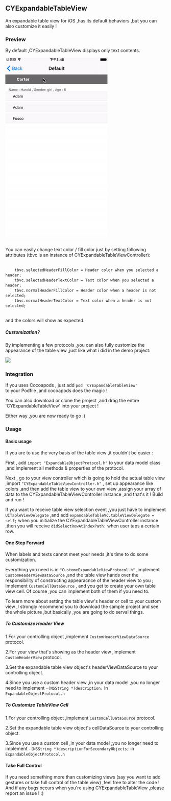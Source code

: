 ## CYExpandableTableView
An expandable table view for iOS ,has its default behaviors ,but you can also customize it easily !


### Preview

By default ,CYExpandableTableView displays only text contents.

![](Images/Default.gif)

You can easily change text color / fill color just by setting following attributes (tbvc is an instance of CYExpandableTableViewController):
<pre>
<code>
    tbvc.selectedHeaderFillColor = Header color when you selected a header;
    tbvc.selectedHeaderTextColor = Text color when you selected a header;
    tbvc.normalHeaderFillColor = Header color when a header is not selected;
    tbvc.normalHeaderTextColor = Text color when a header is not selected;
</code>
</pre>

and the colors will show as expected.

##### Customization?
By implementing a few protocols ,you can also fully customize the appearance of the table view ,just like what i did in the demo project:

![](Images/Custom.gif)


### Integration

If you uses Cocoapods , just add
`pod 'CYExpandableTableView'`  
 to your Podfile ,and cocoapods does the magic !
 
You can also download or clone the project ,and drag the entire 'CYExpandableTableView' into your project !

Either way ,you are now ready to go :)


### Usage

#### Basic usage

If you are to use the very basis of the table view ,it couldn't be easier :

First , add `import "ExpandableObjectProtocol.h"` to your data model class ,and implement all methods & properties of the protocol.

Next , go to your view controller which is going to hold the actual table view ,import `"CYExpandableTableViewController.h"` , set up appearance like colors ,and then add the table view to your own view ,assign your array of data to the CYExpandableTableViewController instance ,and that's it ! Build and run !

If you want to receive table view selection event ,you just have to implement `UITableViewDelegate` ,and add `expandableTableVC.tableViewDelegate = self;` when you initialize the CYExpandableTableViewController instance ,then you will receive `didSelectRowAtIndexPath:` when user taps a certain row.


#### One Step Forward

When labels and texts cannot meet your needs ,it's time to do some customization.

Everything you need is in `"CustomeExpandableViewProtocol.h"` ,implement `CustomHeaderViewDataSource` ,and the table view hands over the responsibility of constructing appearacnce of the header view to you ; Implement `CustomCellDataSource` , and you get to create your own table view cell. Of course ,you can implement both of them if you need to.

To learn more about setting the table view's header or cell to your custom view ,I strongly recommend you to download the sample project and see the whole picture ,but basically ,you are going to do serval things.

##### To Customize Header View
1.For your controlling object ,implement `CustomHeaderViewDataSource` protocol.

2.For your view that's showing as the header view ,implement `CustomHeaderView` protocol.

3.Set the expandable table view object's headerViewDataSource to your controlling object.

4.Since you use a custom header view ,in your data model ,you no longer need to implement `-(NSString *)description;` in `ExpandableObjectProtocol.h`


##### To Customize TableView Cell
1.For your controlling object ,implement 		`CustomCellDataSource` protocol.

2.Set the expandable table view object's cellDataSource to your controlling object.

3.Since you use a custom cell ,in your data model ,you no longer need to implement `-(NSString *)descriptionForSecondaryObjects;` in `ExpandableObjectProtocol.h`



#### Take Full Control

If you need something more than customizing views (say you want to add gestures or take full control of the table view) ,feel free to alter the code ! And if any bugs occurs when you're using CYExpandableTableView ,please report an issue ! :)
